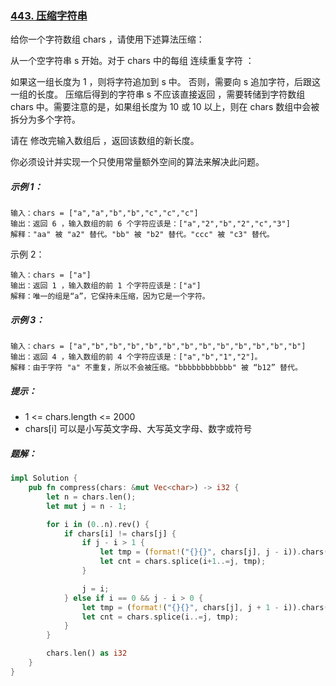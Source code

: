### [443. 压缩字符串](https://leetcode.cn/problems/string-compression/)
给你一个字符数组 chars ，请使用下述算法压缩：

从一个空字符串 s 开始。对于 chars 中的每组 连续重复字符 ：

如果这一组长度为 1 ，则将字符追加到 s 中。
否则，需要向 s 追加字符，后跟这一组的长度。
压缩后得到的字符串 s 不应该直接返回 ，需要转储到字符数组 chars 中。需要注意的是，如果组长度为 10 或 10 以上，则在 chars 数组中会被拆分为多个字符。

请在 修改完输入数组后 ，返回该数组的新长度。

你必须设计并实现一个只使用常量额外空间的算法来解决此问题。



##### 示例 1：
```
输入：chars = ["a","a","b","b","c","c","c"]
输出：返回 6 ，输入数组的前 6 个字符应该是：["a","2","b","2","c","3"]
解释："aa" 被 "a2" 替代。"bb" 被 "b2" 替代。"ccc" 被 "c3" 替代。
```

示例 2：
```
输入：chars = ["a"]
输出：返回 1 ，输入数组的前 1 个字符应该是：["a"]
解释：唯一的组是“a”，它保持未压缩，因为它是一个字符。
```

##### 示例 3：
```
输入：chars = ["a","b","b","b","b","b","b","b","b","b","b","b","b"]
输出：返回 4 ，输入数组的前 4 个字符应该是：["a","b","1","2"]。
解释：由于字符 "a" 不重复，所以不会被压缩。"bbbbbbbbbbbb" 被 “b12” 替代。
```

##### 提示：
- 1 <= chars.length <= 2000
- chars[i] 可以是小写英文字母、大写英文字母、数字或符号

##### 题解：
```rust
impl Solution {
    pub fn compress(chars: &mut Vec<char>) -> i32 {
        let n = chars.len();
        let mut j = n - 1;

        for i in (0..n).rev() {
            if chars[i] != chars[j] {
                if j - i > 1 {
                    let tmp = (format!("{}{}", chars[j], j - i)).chars().collect::<Vec<_>>();
                    let cnt = chars.splice(i+1..=j, tmp);
                }

                j = i;
            } else if i == 0 && j - i > 0 {
                let tmp = (format!("{}{}", chars[j], j + 1 - i)).chars().collect::<Vec<_>>();
                let cnt = chars.splice(i..=j, tmp);
            }
        }

        chars.len() as i32
    }
}
```
